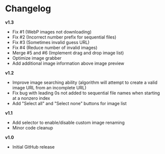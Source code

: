 # Changelog

**v1.3**
- Fix #1 (WebP images not downloading)
- Fix #2 (Incorrect number prefix for sequential files)
- Fix #3 (Sometimes invalid guess URL)
- Fix #4 (Reduce number of invalid images)
- Merge #5 and #6 (Implement drag and drop image list)
- Optimize image grabber
- Add additional image information above image preview

**v1.2**
- Improve image searching ability (algorithm will attempt to create a valid image URL from an incomplete URL)
- Fix bug with leading 0s not added to sequential file names when starting at a nonzero index
- Add "Select all" and "Select none" buttons for image list

**v1.1**
- Add selector to enable/disable custom image renaming
- Minor code cleanup

**v1.0**
- Initial GitHub release